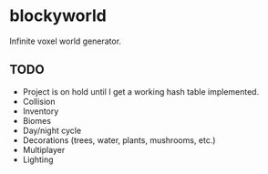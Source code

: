 # blockyworld
Infinite voxel world generator.

## TODO
- Project is on hold until I get a working hash table implemented.
- Collision
- Inventory
- Biomes
- Day/night cycle
- Decorations (trees, water, plants, mushrooms, etc.)
- Multiplayer
- Lighting
